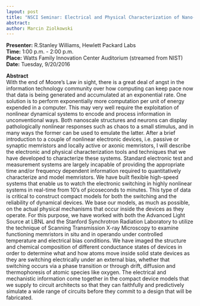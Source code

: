 ```yaml
---
layout: post
title: "NSCI Seminar: Electrical and Physical Characterization of Nano- and Non-Linear Devices for Future Computing"
abstract: 
author: Marcin Ziolkowski
---
```


**Presenter:** R.Stanley Williams, Hewlett Packard Labs   
**Time:**  1:00 p.m. - 2:00 p.m.   
**Place:** Watts Family Innovation Center Auditorium (streamed from NIST)  
**Date:** Tuesday, 9/20/2016

**Abstract**  
With the end of Moore’s Law in sight, there is a great deal of angst in the information technology
community over how computing can keep pace now that data is being generated and
accumulated at an exponential rate. One solution is to perform exponentially more computation
per unit of energy expended in a computer. This may very well require the exploitation of
nonlinear dynamical systems to encode and process information in unconventional ways. Both
nanoscale structures and neurons can display pathologically nonlinear responses such as chaos
to a small stimulus, and in many ways the former can be used to emulate the latter. After a brief
introduction to a couple of nonlinear electronic devices, i.e. passive or synaptic memristors and
locally active or axonic memristors, I will describe the electronic and physical characterization
tools and techniques that we have developed to characterize these systems. Standard electronic
test and measurement systems are largely incapable of providing the appropriate time and/or
frequency dependent information required to quantitatively characterize and model memristors.
We have built flexible high-speed systems that enable us to watch the electronic switching in
highly nonlinear systems in real-time from 10’s of picoseconds to minutes. This type of data is
critical to construct compact models for both the switching and the reliability of dynamical devices.
We base our models, as much as possible, on the actual physical mechanisms that occur inside
the devices as they operate. For this purpose, we have worked with both the Advanced Light
Source at LBNL and the Stanford Synchrotron Radiation Laboratory to utilize the technique of
Scanning Transmission X-ray Microscopy to examine functioning memristors in situ and in
operando under controlled temperature and electrical bias conditions. We have imaged the
structure and chemical composition of different conductance states of devices in order to
determine what and how atoms move inside solid state devices as they are switching electrically
under an external bias, whether that switching occurs via a phase transition or through drift,
diffusion and thermophoresis of atomic species like oxygen. The electrical and mechanistic
information come together in the compact device models that we supply to circuit architects so
that they can faithfully and predictively simulate a wide range of circuits before they commit to a
design that will be fabricated.

